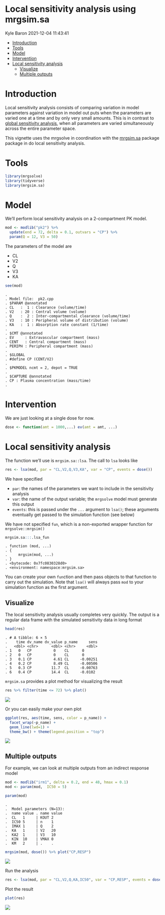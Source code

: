 Local sensitivity analysis using mrgsim.sa
================
Kyle Baron
2021-12-04 11:43:41

-   [Introduction](#introduction)
-   [Tools](#tools)
-   [Model](#model)
-   [Intervention](#intervention)
-   [Local sensitivity analysis](#local-sensitivity-analysis)
    -   [Visualize](#visualize)
    -   [Multiple outputs](#multiple-outputs)

# Introduction

Local sensitivity analysis consists of comparing variation in model
parameters against variation in model out puts when the parameters are
varied one at a time and by only very small amounts. This is in contrast
to [global sensitivity analysis](global-sensobol.md), when all
parameters are varied simultaneously across the entire parameter space.

This vignette uses the mrgsolve in coordination with the
[mrgsim.sa](https://cran.r-project.org/package=mrgsim.sa) package
package in do local sensitivity analysis.

# Tools

``` r
library(mrgsolve)
library(tidyverse)
library(mrgsim.sa)
```

# Model

We’ll perform local sensitivity analysis on a 2-compartment PK model.

``` r
mod <- modlib("pk2") %>%
  update(end = 72, delta = 0.1, outvars = "CP") %>% 
  param(Q = 12, V3 = 50)
```

The parameters of the model are

-   CL
-   V2
-   Q
-   V3
-   KA

``` r
see(mod)
```

    . 
    . Model file:  pk2.cpp 
    . $PARAM @annotated
    . CL   :  1 : Clearance (volume/time)
    . V2   : 20 : Central volume (volume)
    . Q    :  2 : Inter-compartmental clearance (volume/time)
    . V3   : 10 : Peripheral volume of distribution (volume)
    . KA   :  1 : Absorption rate constant (1/time)
    . 
    . $CMT @annotated
    . EV     : Extravascular compartment (mass)
    . CENT   : Central compartment (mass)
    . PERIPH : Peripheral compartment (mass) 
    . 
    . $GLOBAL
    . #define CP (CENT/V2)
    . 
    . $PKMODEL ncmt = 2, depot = TRUE
    . 
    . $CAPTURE @annotated
    . CP : Plasma concentration (mass/time)
    . 

# Intervention

We are just looking at a single dose for now.

``` r
dose <- function(amt = 1000,...) ev(amt = amt, ...)
```

# Local sensitivity analysis

The function we’ll use is `mrgsim.sa::lsa`. The call to `lsa` looks like

``` r
res <- lsa(mod, par = "CL,V2,Q,V3,KA", var = "CP", events = dose())
```

We have specified

-   `par`: the names of the parameters we want to include in the
    sensitivity analysis
-   `var`: the name of the output variable; the `mrgsolve` model must
    generate this output
-   `events`: this is passed under the `...` argument to `lsa()`; these
    arguments eventually get passed to the simulation function (see
    below)

We have not specified `fun`, which is a non-exported wrapper function
for `mrgsolve::mrgsim()`

``` r
mrgsim.sa:::.lsa_fun
```

    . function (mod, ...) 
    . {
    .     mrgsim(mod, ...)
    . }
    . <bytecode: 0x7fc0830328d0>
    . <environment: namespace:mrgsim.sa>

You can create your own `fun`ction and then pass objects to that
function to carry out the simulation. Note that `lsa()` will always pass
`mod` to your simulation function as the first argument.

## Visualize

The local sensitivity analysis usually completes very quickly. The
output is a regular data frame with the simulated sensitivity data in
long format

``` r
head(res)
```

    . # A tibble: 6 × 5
    .    time dv_name dv_value p_name     sens
    .   <dbl> <chr>      <dbl> <chr>     <dbl>
    . 1   0   CP          0    CL      0      
    . 2   0   CP          0    CL      0      
    . 3   0.1 CP          4.61 CL     -0.00251
    . 4   0.2 CP          8.49 CL     -0.00506
    . 5   0.3 CP         11.7  CL     -0.00763
    . 6   0.4 CP         14.4  CL     -0.0102

`mrgsim.sa` provides a plot method for visualizing the result

``` r
res %>% filter(time <= 72) %>% plot()
```

![](img/local-saunnamed-chunk-8-1.png)<!-- -->

Or you can easily make your own plot

``` r
ggplot(res, aes(time, sens, color = p_name)) + 
  facet_wrap(~p_name) + 
  geom_line(lwd=1) + 
  theme_bw() + theme(legend.position = "top")
```

![](img/local-saunnamed-chunk-9-1.png)<!-- -->

## Multiple outputs

For example, we can look at multiple outputs from an indirect response
model

``` r
mod <- modlib("irm1", delta = 0.2, end = 48, hmax = 0.1) 
mod <- param(mod,  IC50 = 5)
```

``` r
param(mod)
```

    . 
    .  Model parameters (N=13):
    .  name value . name value
    .  CL   1     | KOUT 2    
    .  IC50 5     | n    1    
    .  IMAX 1     | Q    2    
    .  KA   1     | V2   20   
    .  KA2  1     | V3   10   
    .  KIN  10    | VMAX 0    
    .  KM   2     | .    .

``` r
mrgsim(mod, dose()) %>% plot("CP,RESP")
```

![](img/local-saunnamed-chunk-11-1.png)<!-- -->

Run the analysis

``` r
res <- lsa(mod, par = "CL,V2,Q,KA,IC50", var = "CP,RESP", events = dose())
```

Plot the result

``` r
plot(res)
```

![](img/local-saunnamed-chunk-13-1.png)<!-- -->
